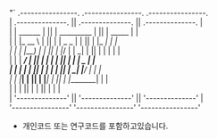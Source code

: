 "`
.----------------.  .----------------.  .----------------.   
| .--------------. || .--------------. || .--------------. |  
| |   ______     | || |  _________   | || |   _____      | |  
| |  |_   __ \   | || | |  _   _  |  | || |  |_   _|     | |  
| |    | |__) |  | || | |_/ | | \_|  | || |    | |       | |  
| |    |  ___/   | || |     | |      | || |    | |   _   | |  
| |   _| |_      | || |    _| |_     | || |   _| |__/ |  | |  
| |  |_____|     | || |   |_____|    | || |  |________|  | |  
| |              | || |              | || |              | |  
| '--------------' || '--------------' || '--------------' |  
 '----------------'  '----------------'  '----------------'   

+ 개인코드 또는 연구코드를 포함하고있습니다.
